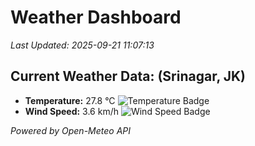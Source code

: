 
# Weather Dashboard

_Last Updated: 2025-09-21 11:07:13_

## Current Weather Data: (Srinagar, JK)
- **Temperature:** 27.8 °C ![Temperature Badge](https://img.shields.io/badge/Temperature-Medium%20Temp-green)
- **Wind Speed:** 3.6 km/h ![Wind Speed Badge](https://img.shields.io/badge/Wind%20Speed-Light%20Wind-blue)

*Powered by Open-Meteo API*
